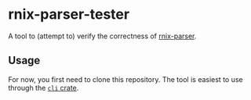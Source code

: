 # rnix-parser-tester
A tool to (attempt to) verify the correctness of [rnix-parser](https://github.com/nix-community/rnix-parser).

## Usage
For now, you first need to clone this repository. The tool is easiest to use through the [`cli` crate](crates/cli/).

```
